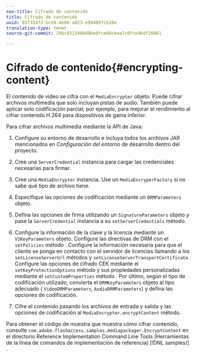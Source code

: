 ```yaml
---
seo-title: Cifrado de contenido
title: Cifrado de contenido
uuid: 03f33473-bcd4-4e06-a823-e944897cb28e
translation-type: tm+mt
source-git-commit: 29bc8323460d9be0fce66cbea7c6fce46df20d61

---
```



# Cifrado de contenido{#encrypting-content}

El contenido de vídeo se cifra con el `MediaEncrypter` objeto. Puede cifrar archivos multimedia que solo incluyan pistas de audio. También puede aplicar solo codificación parcial; por ejemplo, para mejorar el rendimiento al cifrar contenido H.264 para dispositivos de gama inferior.

Para cifrar archivos multimedia mediante la API de Java:

1. Configure su entorno de desarrollo e incluya todos los archivos JAR mencionados en *Configuración del entorno* de desarrollo dentro del proyecto.
1. Cree una `ServerCredential` instancia para cargar las credenciales necesarias para firmar.
1. Cree una `MediaEncrypter` instancia. Use un `MediaEncryperFactory` si no sabe qué tipo de archivo tiene.

1. Especifique las opciones de codificación mediante un `DRMParameters` objeto.
1. Defina las opciones de firma utilizando un `SignatureParameters` objeto y pase la `ServerCredential` instancia a su `setServerCredentials` método.

1. Configure la información de la clave y la licencia mediante un `V2KeyParameters` objeto. Configure las directivas de DRM con el `setPolicies` método . Configure la información necesaria para que el cliente se ponga en contacto con el servidor de licencias llamando a los `setLicenseServerUrl` métodos y `setLicenseServerTransportCertificate` . Configure las opciones de cifrado CEK mediante el `setKeyProtectionOptions` método y sus propiedades personalizadas mediante el `setCustomProperties` método . Por último, según el tipo de codificación utilizado, convierta el `DRMKeyParameters` objeto al tipo adecuado ( `VideoDRMParameters`, `AudioDRMParameters`) y defina las opciones de codificación.

1. Cifre el contenido pasando los archivos de entrada y salida y las opciones de codificación al `MediaEncrypter.encryptContent` método.

Para obtener el código de muestra que muestra cómo cifrar contenido, consulte `com.adobe.flashaccess.samples.mediapackager.EncryptContent` en el directorio Reference Implementation Command Line Tools (Herramientas de la línea de comandos de implementación de referencia) [!DNL samples/] .
